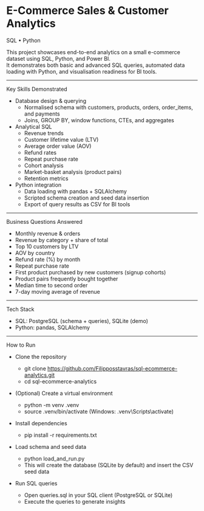 # E-Commerce Sales & Customer Analytics
SQL • Python 

This project showcases end-to-end analytics on a small e-commerce dataset using SQL, Python, and Power BI.  
It demonstrates both basic and advanced SQL queries, automated data loading with Python, and visualisation readiness for BI tools.  

------------------------------------------------------------
Key Skills Demonstrated
- Database design & querying
  - Normalised schema with customers, products, orders, order_items, and payments
  - Joins, GROUP BY, window functions, CTEs, and aggregates
- Analytical SQL
  - Revenue trends
  - Customer lifetime value (LTV)
  - Average order value (AOV)
  - Refund rates
  - Repeat purchase rate
  - Cohort analysis
  - Market-basket analysis (product pairs)
  - Retention metrics
- Python integration
  - Data loading with pandas + SQLAlchemy
  - Scripted schema creation and seed data insertion
  - Export of query results as CSV for BI tools

------------------------------------------------------------
Business Questions Answered
- Monthly revenue & orders
- Revenue by category + share of total
- Top 10 customers by LTV
- AOV by country
- Refund rate (%) by month
- Repeat purchase rate
- First product purchased by new customers (signup cohorts)
- Product pairs frequently bought together
- Median time to second order
- 7-day moving average of revenue

------------------------------------------------------------
Tech Stack
- SQL: PostgreSQL (schema + queries), SQLite (demo)
- Python: pandas, SQLAlchemy

------------------------------------------------------------
How to Run
- Clone the repository
  - git clone https://github.com/Filipposstavras/sql-ecommerce-analytics.git
  - cd sql-ecommerce-analytics

- (Optional) Create a virtual environment
  - python -m venv .venv
  - source .venv/bin/activate   (Windows: .venv\Scripts\activate)

- Install dependencies
  - pip install -r requirements.txt

- Load schema and seed data
  - python load_and_run.py
  - This will create the database (SQLite by default) and insert the CSV seed data

- Run SQL queries
  - Open queries.sql in your SQL client (PostgreSQL or SQLite)
  - Execute the queries to generate insights


